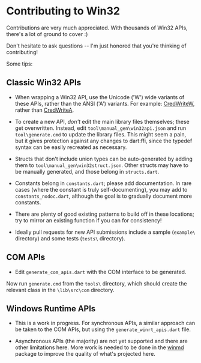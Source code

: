 # Contributing to Win32

Contributions are very much appreciated. With thousands of Win32 APIs, there's a
lot of ground to cover :)

Don't hesitate to ask questions -- I'm just honored that you're thinking of
contributing!

Some tips:

## Classic Win32 APIs

- When wrapping a Win32 API, use the Unicode ('W') wide variants of these APIs,
  rather than the ANSI ('A') variants. For example:
  [CredWriteW](https://docs.microsoft.com/en-us/windows/win32/api/wincred/nf-wincred-credwritew),
  rather than
  [CredWriteA](https://docs.microsoft.com/en-us/windows/win32/api/wincred/nf-wincred-credwritea).

- To create a new API, *don't* edit the main library files themselves; these get
  overwritten. Instead, edit `tool\manual_gen\win32api.json` and run
  `tool\generate.cmd` to update the library files. This might seem a pain, but
  it gives protection against any changes to dart:ffi, since the typedef syntax
  can be easily recreated as necessary.

- Structs that don't include union types can be auto-generated by adding them to
  `tool\manual_gen\win32struct.json`. Other structs may have to be manually
  generated, and those belong in `structs.dart`.

- Constants belong in `constants.dart`; please add documentation. In rare cases
  (where the constant is truly self-documenting), you may add to
  `constants_nodoc.dart`, although the goal is to gradually document more
  constants.

- There are plenty of good existing patterns to build off in these locations;
  try to mirror an existing function if you can for consistency!

- Ideally pull requests for new API submissions include a sample (`example\`
  directory) and some tests (`tests\` directory).

## COM APIs

- Edit `generate_com_apis.dart` with the COM interface to be generated.

Now run `generate.cmd` from the `tools\` directory, which should create the
relevant class in the `\lib\src\com` directory.

## Windows Runtime APIs

- This is a work in progress. For synchronous APIs, a similar approach can be
  taken to the COM APIs, but using the `generate_winrt_apis.dart` file.

- Asynchronous APIs (the majority) are not yet supported and there are other
  limitations here. More work is needed to be done in the
  [winmd](https://pub.dev/packages/winmd) package to improve the quality of
  what's projected here.
